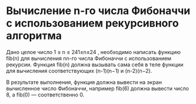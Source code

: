 # Вычисление n-го числа Фибоначчи с использованием рекурсивного алгоритма

Дано целое число 1 ≤ n ≤ 241≤n≤24 , необходимо написать функцию fib(n) для вычисления nn-го числа Фибоначчи с использованием рекурсии. Функция fib(n) должна вызывать сама себя в теле функции для вычисления соответствующих (n-1)(n−1) и (n-2)(n−2).

В результате выполнения, функция должна вывести на экран вычисленное число Фибоначчи, например fib(6) должна вывести число 8, а fib(0) — соответственно 0.
